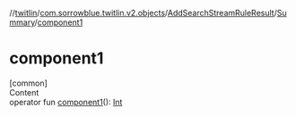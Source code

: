 //[twitlin](../../../index.md)/[com.sorrowblue.twitlin.v2.objects](../../index.md)/[AddSearchStreamRuleResult](../index.md)/[Summary](index.md)/[component1](component1.md)



# component1  
[common]  
Content  
operator fun [component1](component1.md)(): [Int](https://kotlinlang.org/api/latest/jvm/stdlib/kotlin/-int/index.html)  



